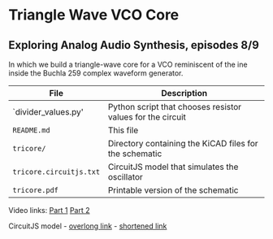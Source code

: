 # Triangle Wave VCO Core
## Exploring Analog Audio Synthesis, episodes 8/9

In which we build a triangle-wave core for a VCO reminiscent of
the ine inside the Buchla 259 complex waveform generator.

| File | Description |
| ---- | ----------- |
| `divider_values.py' | Python script that chooses resistor values for the circuit |
| `README.md` | This file |
| `tricore/` | Directory containing the KiCAD files for the schematic |
| `tricore.circuitjs.txt` | CircuitJS model that simulates the oscillator |
| `tricore.pdf` | Printable version of the schematic

Video links: [Part 1](https://example.com/wherever) [Part 2](https://example.com/wherever)

CircuitJS model - [overlong link](https://www.falstad.com/circuit/circuitjs.html?ctz=CQAgjCAMB0l3AmEA2AzNA7ATi8gHACxhZwCskyWKVpI5dApgLRhgBQALiAXpOKgQJ0wSMAKF8ILGMgRYMySKTmowybMijQCyHjjwIwpZMdSkqYOCAAmDAGYBDAK4AbDmwBOw0aixJSIuCCfHy+cGwA7t78itFiClCRcagJAT5+iVFpQQR82WAExpncuEF4eNy6ZRWQbGAYQvnKeYEFRRCW8FYwtABKDADOAJYDHA4AdgDGDEk8kuIgqIT8gom9cc0b+FA7uSAsSCFapGzrS0IF5YvLRttHewc7IdAnUecrQu9iCDWe1xeoH7-cAIKqSLqnYEiKpfQyae6SQ5PF5sADm3B4INKggqYkCIT+OKxmiJIkBOww5HCXlJCHJpLUNUWingkIZ2wZCCOfD2+ORJy4cxB5PydKRUiwsCUWEKugI8jwpCKMB0qoQPEI+EgWBStE6Nnszjcs14wqQtPJtS4ilxYroCTJ4v2pGgOAwSmMpDwODAyxYL3kOkoOgakHEFystkcrncWVa6oqotNtTjoh+eQd6eKpEzppzmhEmJTdFWrGUcSMhyS+fAYk0NdYkAk1Ydlkapbb2Y7TZLEeV1dalbikAwVdT4CbLVEcF+WQdk-tBZn2fno8XtZ7tXW+WX2Xk8N2iKex0hDd3CX3x95SOer3XrG2Dd9zbnBef97hiUmIEponfvEkd8+GQaAAK6cD4FIZgqAIWAiBxOBUCWLAjGVKV2AcH9UALBMQDwNQQUxW19laCC6FdHAsF4eD1C9PAMBQCcISiX9a2WUdAOWYsOLYoQeMdYp+LtDBsLNRIvHwXFGRQK5GwkJjWQk2S5E0SSYiOTpWRY0ToSENTdOKfTQT05TSmLIyqn06StxkqSe30pQDx5I9uRRdF9Ow4DZN8G8kgA3i8PJVguL8oL-yC3DizwCKiIIwtflyCBcERKo2xSi48IAHQGIxspYUhss0+BspgRA-AISljEIJsGh0AqBnQfAqOIPwTAMMlCvAqBsq5TqIPgcASqSZLCIqPxbSLYbYhEU1xpBZNhqBGa+Dm75ZxAVbATGjI1q-Dadq2-afASHlMGYVgtDK9VKvwXIKsEExLsgdh0RwY7NDe-gMgJKI0pBVKRzTMEkksNcDNBtNLRBwHiQnMGCHVYoIaCRHVoRl8NqW9HMdxHzxJx-ggU276FOLNHEd0SRsfM3lscpsTzMgW1yXpgTai8ZGBM56y8K5cJ1m57ZOccq8XP5ThewnIod2VEitFVNAGkVOQdSbWgmBVXQllBDByhU5R2kjQ0Ywl0hSxFs9ZZYHYNe0LWDHUPXcANpc+CjI13C4M2LiHJ9yz4a2XRHbUcAR1gsACIpbYVlIeGUHBUDVpiDWjY1xxEAj8iHYsn3YrkApz1pDqTAkOZhgpEc5jVdkT8J0Sr2Ty82UvArTTFVsin8qT+Dv26WztQhZGzVs7VaRYREFjx6NgAAdW4C6LpyuVAnmhsGVLhoGMc5jfWB0jfajnvecNKY+QQIleCSIUJyzEDIkILCrRBAAA-AAVAAZAhVG6gY9gQQq50AEDBgCJbCBgvQ6kLAjVAJUQDAIQEAvKmt5TmF8LIMB+B1RwMgIVZBdtUE6lwAgTBBgCAlUwA-CB3pVDqhgYVXI2UX4cBcN-MADBrBMAAI7jAAPocN-ltEIPVcjCIGBxMRSFoBIRkbIuRmhgFgGgIgg4FDRysEpInQQchsCUjgQg7QSCBi2y6NhESPx4I6kVNFZAOC8HGNKvAMxW1LFLC9NhNRhh6ikC0QjeQ8h6oFFwQMZhrDVAcO4XwiJABBJRhxCp4GgL6ZJ+FUkpPgT1ZR-V+qoCMTIXWgIAgzSQkzXA+jsqwVEdk+A7DVEgNgGoKiCgSA4G1I2YBYiwAUOepQeilAQ5tMsB06AjtCmsB+CU70ticqMJCSwthESeH8M4dEhAyjf7+WCf-QBdTQFhhIJABAxgGjPh0OUgYKiRD4MEG4gw3oI7YSQh03+XSHHaG-tYn4OAfFoEBGo-ZiBjlEEIGcmZwTQkLM4UsgRWyBqwoyTlPJmAmzEDud-MM7jnkIKMbbToPi8Q6zpIchGdicr4LxaoWh6giXqmGe6IgVELGJzMIvBh4L5nhKhVE6wGy+DAKgiwWB9SOKjgqkzcoVU-kgIRbUq5bylZYIRo5Eh+FpmdPwQqshXJjAqrUJ4wGYryiKnwFKoJTCOXsK5cspg0Sei8plTivZgIMAnMQC6xUWBzm5N2VKGcXpLDIGILrAoZI1W-xYN0+A1iA1BvwkQOk0zbbumda6w57rzDZUUOasJlruEz2WfaxRjrkWJxlO6XWZtRxHK9UihoJgKAYFOc+aKpKI3Crqg2pthAW3yrDNqMVFan7VoGFmuZObFn5phdlTZ07ugVL5TsuVoCA0UEpfWgIfhzmXOAf6cg8VCjyhIOYdQpLXm7uegmA9rTj0YDUSutAdZyAbsUbMiFnLIkFuCUYMRFR+W1sKI2z0ILEr4XObKs9ayEDqhQkqAoyA0A5jwGGr9eVIPQdQnBhDus1WYAA7cL0ggQOvLNWOyFH6Ym0C-V0X+2zEV1P9GGNAtKoPakBBerdRi1kynosoMwAgmxEGQOdIV6qLmuh4L+Pjd1BPCbykoxjgIEYsZ1FyOVJG325uhTy4BGmInWE-X1BdpH336YEUWlgxGXgXvVE2bC5hvgcYs+SsgIgjkGDpL6cQQ03g3E8lCBYxYzCiGxkF8AzckihcrDyIK4Wojf2C1ceL-ATqzCCikesRcUtxaCtXJLUXsytFlJUC4RXiyqiCEUcrlxfjfh+LjVYdWwv52eF0CAXH3QPvqKoEcN6nrsHWI1-Lg2qqixIjeE8PmARAkG4dYsM3pveVWLUAA9j+KgloQAAA98KsAAEZ0C0BASQ4BwBsFWwYRYSJv5KgOzADop2gA) - [shortened link](https://tinyurl.com/29b687el)
